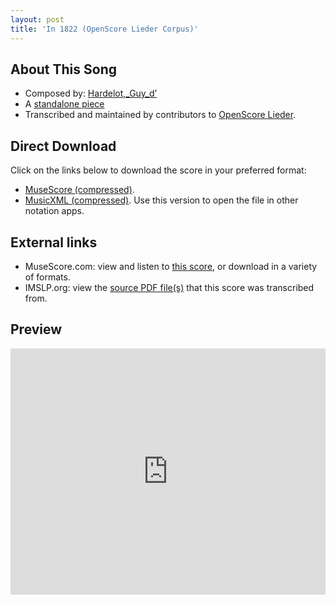 ```yaml
---
layout: post
title: 'In 1822 (OpenScore Lieder Corpus)'
---
```


## About This Song

- Composed by: [Hardelot,_Guy_d’](https://fourscoreandmore.org/openscore/lieder/Hardelot,_Guy_d’)
- A [standalone piece](https://fourscoreandmore.org/openscore/lieder/Hardelot,_Guy_d’/_)
- Transcribed and maintained by contributors to [OpenScore Lieder].

[OpenScore Lieder]: https://musescore.com/openscore-lieder-corpus

## Direct Download

Click on the links below to download the score in your preferred format:
- [MuseScore (compressed)](https://github.com/openscore/lieder/blob/main/scores/Hardelot,_Guy_d’/_/In_1822/lc6629787.mscz?raw=true).
- [MusicXML (compressed)](https://github.com/openscore/lieder/blob/main/scores/Hardelot,_Guy_d’/_/In_1822/lc6629787.mxl?raw=true). Use this version to open the file in other notation apps.

## External links

- MuseScore.com: view and listen to [this score][MuseScore], or download in a variety of formats.
- IMSLP.org: view the [source PDF file(s)][IMSLP] that this score was transcribed from.

[MuseScore]: https://musescore.com/score/6629787
[IMSLP]: https://imslp.org/wiki/Special:ReverseLookup/556523

## Preview

<iframe width="100%" height="394" src="https://musescore.com/openscore-lieder-corpus/scores/6629787/embed" frameborder="0" allowfullscreen allow="autoplay; fullscreen"></iframe>
